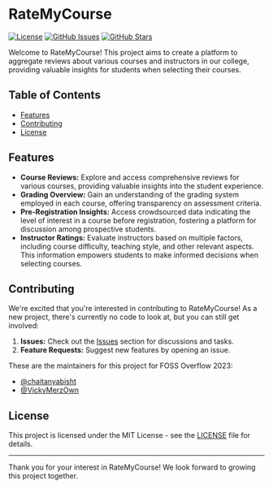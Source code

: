 # RateMyCourse

[![License](https://img.shields.io/badge/License-MIT-blue.svg)](LICENSE)
[![GitHub Issues](https://img.shields.io/github/issues/OpenLake/RateMyCourse.svg)](https://github.com/OpenLake/RateMyCourse/issues)
[![GitHub Stars](https://img.shields.io/github/stars/OpenLake/RateMyCourse.svg)](https://github.com/OpenLake/RateMyCourse/stargazers)

Welcome to RateMyCourse! This project aims to create a platform to aggregate reviews about various courses and instructors in our college, providing valuable insights for students when selecting their courses.

## Table of Contents
- [Features](#features)
- [Contributing](#contributing)
- [License](#license)

## Features

- __Course Reviews:__ Explore and access comprehensive reviews for various courses, providing valuable insights into the student experience.
- __Grading Overview:__ Gain an understanding of the grading system employed in each course, offering transparency on assessment criteria.
- __Pre-Registration Insights:__ Access crowdsourced data indicating the level of interest in a course before registration, fostering a platform for discussion among prospective students.
- __Instructor Ratings:__ Evaluate instructors based on multiple factors, including course difficulty, teaching style, and other relevant aspects. This information empowers students to make informed decisions when selecting courses.

## Contributing

We're excited that you're interested in contributing to RateMyCourse! As a new project, there's currently no code to look at, but you can still get involved:

1. **Issues:** Check out the [Issues](https://github.com/OpenLake/RateMyCourse/issues) section for discussions and tasks.
2. **Feature Requests:** Suggest new features by opening an issue.

These are the maintainers for this project for FOSS Overflow 2023:

- [@chaitanyabisht](https://github.com/chaitanyabisht)
- [@VickyMerzOwn](https://github.com/VickyMerzOwn)


## License

This project is licensed under the MIT License - see the [LICENSE](LICENSE) file for details.

---

Thank you for your interest in RateMyCourse! We look forward to growing this project together.

